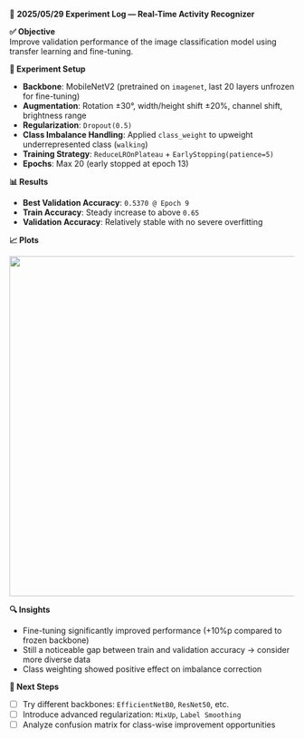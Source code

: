 📅 **2025/05/29 Experiment Log — Real-Time Activity Recognizer**

**✅ Objective**  
Improve validation performance of the image classification model using transfer learning and fine-tuning.

**🧪 Experiment Setup**  
- **Backbone**: MobileNetV2 (pretrained on `imagenet`, last 20 layers unfrozen for fine-tuning)  
- **Augmentation**: Rotation ±30°, width/height shift ±20%, channel shift, brightness range  
- **Regularization**: `Dropout(0.5)`  
- **Class Imbalance Handling**: Applied `class_weight` to upweight underrepresented class (`walking`)  
- **Training Strategy**: `ReduceLROnPlateau` + `EarlyStopping(patience=5)`  
- **Epochs**: Max 20 (early stopped at epoch 13)

**📊 Results**  
- **Best Validation Accuracy**: `0.5370 @ Epoch 9`  
- **Train Accuracy**: Steady increase to above `0.65`  
- **Validation Accuracy**: Relatively stable with no severe overfitting

**📈 Plots**  
<p align="center">
  <img src="./figures/20250529_experiment_a.png" width="600"/>
</p>

**🔍 Insights**  
- Fine-tuning significantly improved performance (+10%p compared to frozen backbone)  
- Still a noticeable gap between train and validation accuracy → consider more diverse data  
- Class weighting showed positive effect on imbalance correction

**📝 Next Steps**  
- [ ] Try different backbones: `EfficientNetB0`, `ResNet50`, etc.  
- [ ] Introduce advanced regularization: `MixUp`, `Label Smoothing`  
- [ ] Analyze confusion matrix for class-wise improvement opportunities
